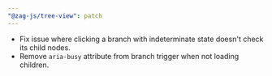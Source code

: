 ```yaml
---
"@zag-js/tree-view": patch
---
```


- Fix issue where clicking a branch with indeterminate state doesn't check its child nodes.
- Remove `aria-busy` attribute from branch trigger when not loading children.
